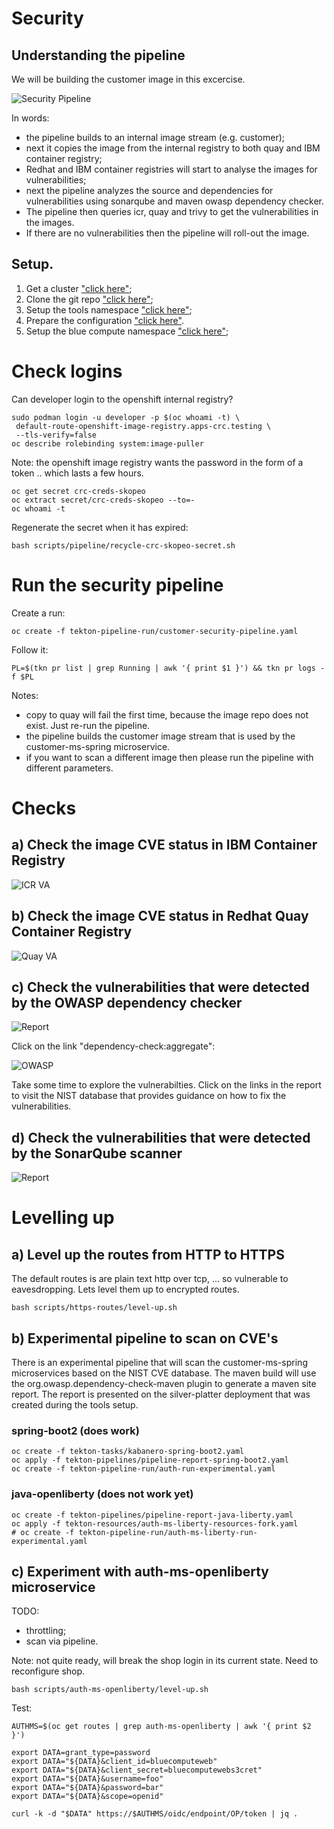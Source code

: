 # Security

## Understanding the pipeline

We will be building the customer image in this excercise.

![Security Pipeline](../../images/security-pipeline.png?raw=true "Title")

In words:
- the pipeline builds to an internal image stream (e.g. customer);
- next it copies the image from the internal registry to both quay and IBM container registry;
- Redhat and IBM container registries will start to analyse the images for vulnerabilities;
- next the pipeline analyzes the source and dependencies for vulnerabilities using sonarqube and maven owasp dependency checker. 
- The pipeline then queries icr, quay and trivy to get the vulnerabilities in the images.
- If there are no vulnerabilities then the pipeline will roll-out the image.

## Setup.

1. Get a cluster ["click here"](../general/README.MD);
2. Clone the git repo ["click here"](../nuts-and-bolts/GIT.MD);
3. Setup the tools namespace ["click here"](../nuts-and-bolts/TOOLS.MD);
4. Prepare the configuration ["click here"](../nuts-and-bolts/CONFIG.MD).
5. Setup the blue compute namespace ["click here"](../nuts-and-bolts/BLUE-COMPUTE.MD);

# Check logins

Can developer login to the openshift internal registry?

    sudo podman login -u developer -p $(oc whoami -t) \
     default-route-openshift-image-registry.apps-crc.testing \
     --tls-verify=false
    oc describe rolebinding system:image-puller

Note: the openshift image registry wants the password in the form of a token .. which lasts a few hours.

    oc get secret crc-creds-skopeo
    oc extract secret/crc-creds-skopeo --to=-
    oc whoami -t

Regenerate the secret when it has expired:

    bash scripts/pipeline/recycle-crc-skopeo-secret.sh 


# Run the security pipeline

Create a run:

    oc create -f tekton-pipeline-run/customer-security-pipeline.yaml 

Follow it:

    PL=$(tkn pr list | grep Running | awk '{ print $1 }') && tkn pr logs -f $PL

Notes: 
- copy to quay will fail the first time, because the image repo does not exist. Just re-run the pipeline.
- the pipeline builds the customer image stream that is used by the customer-ms-spring microservice.
- if you want to scan a different image then please run the pipeline with different parameters.

# Checks

## a) Check the image CVE status in IBM Container Registry 

![ICR VA](../../images/ICR.png?raw=true "Title")

## b) Check the image CVE status in Redhat Quay Container Registry 

![Quay VA](../../images/QUAY.png?raw=true "Title")

## c) Check the vulnerabilities  that were detected by the OWASP dependency checker

![Report](../../images/owasp-dependency-check-1.png?raw=true "Title")

Click on the link "dependency-check:aggregate":

![OWASP](../../images/owasp-dependency-check-2.png?raw=true "Title")

Take some time to explore the vulnerabilties. Click on the links in the report to visit the NIST database that provides guidance on how to fix the vulnerabilities. 

## d) Check the vulnerabilities  that were detected by the SonarQube scanner

![Report](../../images/sonar-qube.png?raw=true "Title")


# Levelling up

## a) Level up the routes from HTTP to HTTPS

The default routes is are plain text http over tcp, ... so vulnerable to eavesdropping. Lets level them up to encrypted routes. 

    bash scripts/https-routes/level-up.sh

## b) Experimental pipeline to scan on CVE's

There is an experimental pipeline that will scan the customer-ms-spring microservices based on the NIST CVE database. The maven build will use the org.owasp.dependency-check-maven plugin to generate a maven site report. The report is presented on the silver-platter deployment that was created during the tools setup.

### spring-boot2 (does work)

    oc create -f tekton-tasks/kabanero-spring-boot2.yaml
    oc apply -f tekton-pipelines/pipeline-report-spring-boot2.yaml
    oc create -f tekton-pipeline-run/auth-run-experimental.yaml

### java-openliberty (does not work yet)

    oc create -f tekton-pipelines/pipeline-report-java-liberty.yaml 
    oc apply -f tekton-resources/auth-ms-liberty-resources-fork.yaml
    # oc create -f tekton-pipeline-run/auth-ms-liberty-run-experimental.yaml 

## c) Experiment with auth-ms-openliberty microservice

TODO:
- throttling;
- scan via pipeline.

Note: not quite ready, will break the shop login in its current state. Need to reconfigure shop.

    bash scripts/auth-ms-openliberty/level-up.sh 

Test:

    AUTHMS=$(oc get routes | grep auth-ms-openliberty | awk '{ print $2 }')

    export DATA=grant_type=password
    export DATA="${DATA}&client_id=bluecomputeweb"
    export DATA="${DATA}&client_secret=bluecomputewebs3cret"
    export DATA="${DATA}&username=foo"
    export DATA="${DATA}&password=bar"
    export DATA="${DATA}&scope=openid"

    curl -k -d "$DATA" https://$AUTHMS/oidc/endpoint/OP/token | jq .
